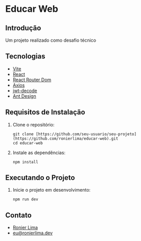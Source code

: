  
# Educar Web

## Introdução

Um projeto realizado como desafio técnico

## Tecnologias

- [Vite](https://vitejs.dev/)
- [React](https://reactjs.org/)
- [React Router Dom](https://reactrouter.com/en/main)
- [Axios](https://axios-http.com/)
- [jwt-decode](https://github.com/auth0/jwt-decode)
- [Ant Design](https://ant.design/)

## Requisitos de Instalação

1. Clone o repositório:

   ```shell
   git clone [https://github.com/seu-usuario/seu-projeto](https://github.com/ronierlima/educar-web).git
   cd educar-web
   ```

2. Instale as dependências:

   ```shell
   npm install
   ```

## Executando o Projeto

1. Inicie o projeto em desenvolvimento:

   ```shell
   npm run dev
   ```

## Contato

- [Ronier Lima](https://ronierlima.dev)
- eu@ronierlima.dev
